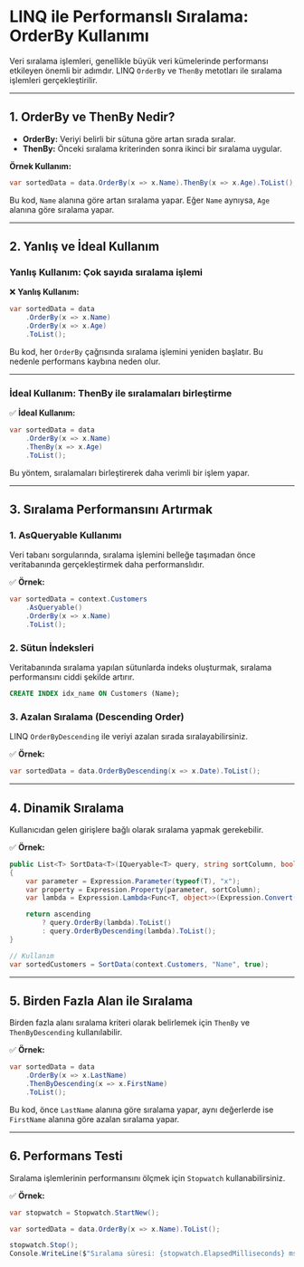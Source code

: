 # LINQ ile Performanslı Sıralama: OrderBy Kullanımı

Veri sıralama işlemleri, genellikle büyük veri kümelerinde performansı etkileyen önemli bir adımdır. LINQ `OrderBy` ve `ThenBy` metotları ile sıralama işlemleri gerçekleştirilir.

---

## 1. OrderBy ve ThenBy Nedir?

- **OrderBy:** Veriyi belirli bir sütuna göre artan sırada sıralar.
- **ThenBy:** Önceki sıralama kriterinden sonra ikinci bir sıralama uygular.

**Örnek Kullanım:**

```csharp
var sortedData = data.OrderBy(x => x.Name).ThenBy(x => x.Age).ToList();
```

Bu kod, `Name` alanına göre artan sıralama yapar. Eğer `Name` aynıysa, `Age` alanına göre sıralama yapar.

---

## 2. Yanlış ve İdeal Kullanım

### **Yanlış Kullanım:** Çok sayıda sıralama işlemi

❌ **Yanlış Kullanım:**

```csharp
var sortedData = data
    .OrderBy(x => x.Name)
    .OrderBy(x => x.Age)
    .ToList();
```

Bu kod, her `OrderBy` çağrısında sıralama işlemini yeniden başlatır. Bu nedenle performans kaybına neden olur.

---

### **İdeal Kullanım:** ThenBy ile sıralamaları birleştirme

✅ **İdeal Kullanım:**

```csharp
var sortedData = data
    .OrderBy(x => x.Name)
    .ThenBy(x => x.Age)
    .ToList();
```

Bu yöntem, sıralamaları birleştirerek daha verimli bir işlem yapar.

---

## 3. Sıralama Performansını Artırmak

### **1. AsQueryable Kullanımı**

Veri tabanı sorgularında, sıralama işlemini belleğe taşımadan önce veritabanında gerçekleştirmek daha performanslıdır.

✅ **Örnek:**

```csharp
var sortedData = context.Customers
    .AsQueryable()
    .OrderBy(x => x.Name)
    .ToList();
```

### **2. Sütun İndeksleri**

Veritabanında sıralama yapılan sütunlarda indeks oluşturmak, sıralama performansını ciddi şekilde artırır.

```sql
CREATE INDEX idx_name ON Customers (Name);
```

### **3. Azalan Sıralama (Descending Order)**

LINQ `OrderByDescending` ile veriyi azalan sırada sıralayabilirsiniz.

✅ **Örnek:**

```csharp
var sortedData = data.OrderByDescending(x => x.Date).ToList();
```

---

## 4. Dinamik Sıralama

Kullanıcıdan gelen girişlere bağlı olarak sıralama yapmak gerekebilir.

✅ **Örnek:**

```csharp
public List<T> SortData<T>(IQueryable<T> query, string sortColumn, bool ascending)
{
    var parameter = Expression.Parameter(typeof(T), "x");
    var property = Expression.Property(parameter, sortColumn);
    var lambda = Expression.Lambda<Func<T, object>>(Expression.Convert(property, typeof(object)), parameter);

    return ascending
        ? query.OrderBy(lambda).ToList()
        : query.OrderByDescending(lambda).ToList();
}

// Kullanım
var sortedCustomers = SortData(context.Customers, "Name", true);
```

---

## 5. Birden Fazla Alan ile Sıralama

Birden fazla alanı sıralama kriteri olarak belirlemek için `ThenBy` ve `ThenByDescending` kullanılabilir.

✅ **Örnek:**

```csharp
var sortedData = data
    .OrderBy(x => x.LastName)
    .ThenByDescending(x => x.FirstName)
    .ToList();
```

Bu kod, önce `LastName` alanına göre sıralama yapar, aynı değerlerde ise `FirstName` alanına göre azalan sıralama yapar.

---

## 6. Performans Testi

Sıralama işlemlerinin performansını ölçmek için `Stopwatch` kullanabilirsiniz.

✅ **Örnek:**

```csharp
var stopwatch = Stopwatch.StartNew();

var sortedData = data.OrderBy(x => x.Name).ToList();

stopwatch.Stop();
Console.WriteLine($"Sıralama süresi: {stopwatch.ElapsedMilliseconds} ms");
```